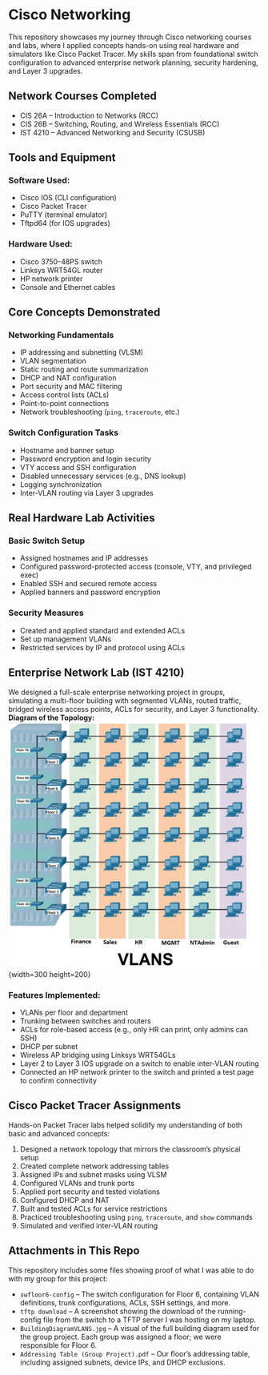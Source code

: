 # Cisco Networking
This repository showcases my journey through Cisco networking courses and labs, where I applied concepts hands-on using real hardware and simulators like Cisco Packet Tracer. My skills span from foundational switch configuration to advanced enterprise network planning, security hardening, and Layer 3 upgrades.
## Network Courses Completed
- CIS 26A – Introduction to Networks (RCC)
- CIS 26B – Switching, Routing, and Wireless Essentials (RCC)
- IST 4210 – Advanced Networking and Security (CSUSB)
## Tools and Equipment
### Software Used:
- Cisco IOS (CLI configuration)
- Cisco Packet Tracer
- PuTTY (terminal emulator)
- Tftpd64 (for IOS upgrades)
### Hardware Used:
- Cisco 3750-48PS switch
- Linksys WRT54GL router
- HP network printer
- Console and Ethernet cables
## Core Concepts Demonstrated
### Networking Fundamentals
- IP addressing and subnetting (VLSM)
- VLAN segmentation
- Static routing and route summarization
- DHCP and NAT configuration
- Port security and MAC filtering
- Access control lists (ACLs)
- Point-to-point connections
- Network troubleshooting (`ping`, `traceroute`, etc.)
### Switch Configuration Tasks
- Hostname and banner setup
- Password encryption and login security
- VTY access and SSH configuration
- Disabled unnecessary services (e.g., DNS lookup)
- Logging synchronization
- Inter-VLAN routing via Layer 3 upgrades
## Real Hardware Lab Activities
### Basic Switch Setup
- Assigned hostnames and IP addresses
- Configured password-protected access (console, VTY, and privileged exec)
- Enabled SSH and secured remote access
- Applied banners and password encryption
### Security Measures
- Created and applied standard and extended ACLs
- Set up management VLANs
- Restricted services by IP and protocol using ACLs
## Enterprise Network Lab (IST 4210)
We designed a full-scale enterprise networking project in groups, simulating a multi-floor building with segmented VLANs, routed traffic, bridged wireless access points, ACLs for security, and Layer 3 functionality.
**Diagram of the Topology:**  
![A building diagram of Cisco switches connected to each other using VLANs](BuildingDiagramVLANS.jpg){width=300 height=200}
### Features Implemented:
- VLANs per floor and department
- Trunking between switches and routers
- ACLs for role-based access (e.g., only HR can print, only admins can SSH)
- DHCP per subnet
- Wireless AP bridging using Linksys WRT54GLs
- Layer 2 to Layer 3 IOS upgrade on a switch to enable inter-VLAN routing
- Connected an HP network printer to the switch and printed a test page to confirm connectivity
## Cisco Packet Tracer Assignments
Hands-on Packet Tracer labs helped solidify my understanding of both basic and advanced concepts:
1. Designed a network topology that mirrors the classroom’s physical setup
2. Created complete network addressing tables
3. Assigned IPs and subnet masks using VLSM
4. Configured VLANs and trunk ports
5. Applied port security and tested violations
6. Configured DHCP and NAT
7. Built and tested ACLs for service restrictions
8. Practiced troubleshooting using `ping`, `traceroute`, and `show` commands
9. Simulated and verified inter-VLAN routing
## Attachments in This Repo
This repository includes some files showing proof of what I was able to do with my group for this project:
- `swfloor6-config` – The switch configuration for Floor 6, containing VLAN definitions, trunk configurations, ACLs, SSH settings, and more.
- `tftp download` – A screenshot showing the download of the running-config file from the switch to a TFTP server I was hosting on my laptop.
- `BuildingDiagramVLANS.jpg` – A visual of the full building diagram used for the group project. Each group was assigned a floor; we were responsible for Floor 6.
- `Addressing Table (Group Project).pdf` – Our floor’s addressing table, including assigned subnets, device IPs, and DHCP exclusions.
